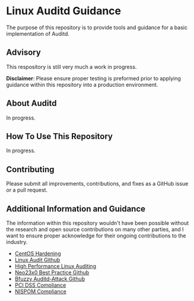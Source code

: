 # Linux Auditd Guidance
The purpose of this repository is to provide tools and guidance for a basic implementation of Auditd.

## Advisory

This respository is still very much a work in progress.

**Disclaimer**: Please ensure proper testing is preformed prior to applying guidance within this repository into a production environment.

## About Auditd

In progress.

## How To Use This Repository

In progress.

## Contributing

Please submit all improvements, contributions, and fixes as a GitHub issue or a pull request.

## Additional Information and Guidance

The information within this repository wouldn't have been possible without the research and open source contributions on many other parties, and I want to ensure proper acknowledge for their ongoing contributions to the industry.

* [CentOS Hardening](https://highon.coffee/blog/security-harden-centos-7/#auditd---audit-daemon)
* [Linux Audit Github](https://github.com/linux-audit/audit-userspace/tree/master/rules)
* [High Performance Linux Auditing](https://linux-audit.com/tuning-auditd-high-performance-linux-auditing/)
* [Neo23x0 Best Practice Github](https://github.com/Neo23x0/auditd/blob/master/audit.rules)
* [Bfuzzy Auditd-Attack Github](https://github.com/bfuzzy/auditd-attack/blob/master/auditd-attack.rules)
* [PCI DSS Compliance](https://github.com/linux-audit/audit-userspace/blob/master/rules/30-pci-dss-v31.rules)
* [NISPOM Compliance](https://github.com/linux-audit/audit-userspace/blob/master/rules/30-nispom.rules)
